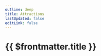 ```yaml
---
outline: deep
title: Attractions
lastUpdated: false
editLink: false
---
```


# {{ $frontmatter.title }}


